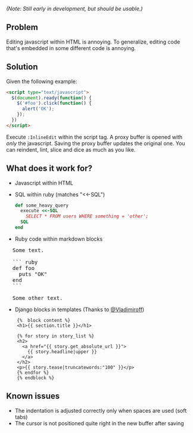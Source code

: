 *(Note: Still early in development, but should be usable.)*

## Problem

Editing javascript within HTML is annoying. To generalize, editing code that's
embedded in some different code is annoying.

## Solution

Given the following example:

``` html
<script type="text/javascript">
  $(document).ready(function() {
    $('#foo').click(function() {
      alert('OK');
    });
  })
</script>
```

Execute `:InlineEdit` within the script tag. A proxy buffer is opened with
*only* the javascript. Saving the proxy buffer updates the original one. You
can reindent, lint, slice and dice as much as you like.

## What does it work for?

- Javascript within HTML
- SQL within ruby (matches "<<-SQL")

  ``` ruby
  def some_heavy_query
    execute <<-SQL
      SELECT * FROM users WHERE something = 'other';
    SQL
  end
  ```

- Ruby code within markdown blocks

<pre>
  Some text.

  ``` ruby
  def foo
    puts "OK"
  end
  ```

  Some other text.
</pre>

- Django blocks in templates (Thanks to [@Vladimiroff](https://github.com/Vladimiroff))

``` htmldjango
    {%  block content %}
    <h1>{{ section.title }}</h1>

    {% for story in story_list %}
    <h2>
      <a href="{{ story.get_absolute_url }}">
        {{ story.headline|upper }}
      </a>
    </h2>
    <p>{{ story.tease|truncatewords:"100" }}</p>
    {% endfor %}
    {% endblock %}
```

## Known issues

- The indentation is adjusted correctly only when spaces are used (soft tabs)
- The cursor is not positioned quite right in the new buffer after saving
